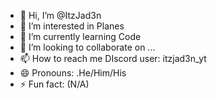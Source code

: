 - 👋 Hi, I’m @ItzJad3n
- 👀 I’m interested in Planes 
- 🌱 I’m currently learning Code
- 💞️ I’m looking to collaborate on ...
- 📫 How to reach me DIscord user: itzjad3n_yt
- 😄 Pronouns: .He/Him/His
- ⚡ Fun fact: (N/A)

<!---
ItzJad3n/ItzJad3n is a ✨ special ✨ repository because its `README.md` (this file) appears on your GitHub profile.
You can click the Preview link to take a look at your changes.
--->
